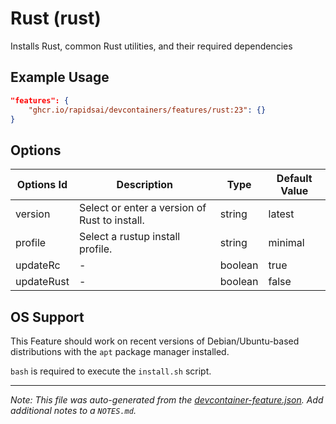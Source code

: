
# Rust (rust)

Installs Rust, common Rust utilities, and their required dependencies

## Example Usage

```json
"features": {
    "ghcr.io/rapidsai/devcontainers/features/rust:23": {}
}
```

## Options

| Options Id | Description | Type | Default Value |
|-----|-----|-----|-----|
| version | Select or enter a version of Rust to install. | string | latest |
| profile | Select a rustup install profile. | string | minimal |
| updateRc | - | boolean | true |
| updateRust | - | boolean | false |



## OS Support

This Feature should work on recent versions of Debian/Ubuntu-based distributions with the `apt` package manager installed.

`bash` is required to execute the `install.sh` script.


---

_Note: This file was auto-generated from the [devcontainer-feature.json](https://github.com/rapidsai/devcontainers/blob/main/features/src/rust/devcontainer-feature.json).  Add additional notes to a `NOTES.md`._
